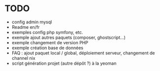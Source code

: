 # TODO

* config admin mysql
* Readme en/fr
* exemples config php symfony, etc.
* exemple ajout autres paquets (composer, ghostscript...) 
* exemple changement de version PHP
* exemple création base de données
* FAQ : ajout paquet local / global, déploiement serveur, changement de channel nix
* script génération projet (autre dépôt ?) à la yeoman
